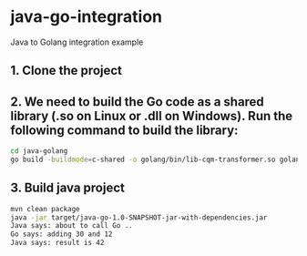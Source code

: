 # java-go-integration

Java to Golang integration example

## 1. Clone the project

## 2. We need to build the Go code as a shared library (.so on Linux or .dll on Windows). Run the following command to build the library:

```sh
cd java-golang
go build -buildmode=c-shared -o golang/bin/lib-cqm-transformer.so golang/src/cqm_transformer.go
```

## 3. Build java project

```sh
mvn clean package
java -jar target/java-go-1.0-SNAPSHOT-jar-with-dependencies.jar
Java says: about to call Go ..
Go says: adding 30 and 12
Java says: result is 42
```
